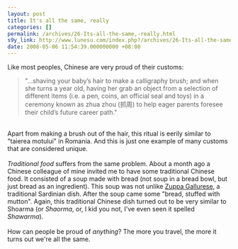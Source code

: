 ```yaml
---
layout: post
title: It's all the same, really
categories: []
permalink: /archives/26-Its-all-the-same,-really.html
s9y_link: http://www.lunesu.com/index.php?/archives/26-Its-all-the-same,-really.html
date: 2008-05-06 11:54:39.000000000 +08:00
---
```

Like most peoples, Chinese are very proud of their customs:<br />
<blockquote>"...shaving your baby’s hair to make a calligraphy brush; and when she turns a year old, having her grab an object from a selection of different items (i.e. a pen, coins, an official seal and toys) in a ceremony known as zhua zhou (抓周) to help eager parents foresee their child’s future career path."</blockquote><br />
Apart from making a brush out of the hair, this ritual is eerily similar to "taierea motului" in Romania. And this is just one example of many customs that are considered unique. <br />
<br />
<em>Traditional food</em> suffers from the same problem. About a month ago a Chinese colleague of mine invited me to have some traditional Chinese food. It consisted of a soup made with bread (not soup in a bread bowl, but just bread as an ingredient). This soup was not unlike <a href="http://www.festivalcineitalien.com/2007/boletino%2007/48009.jpg" title="Zuppa Gallurese">Zuppa Gallurese</a>, a traditional Sardinian dish. After the soup came some "bread, stuffed with mutton". Again, this traditional Chinese dish turned out to be very similar to Shoarma (or <em>Shaorma</em>, or, I kid you not, I've even seen it spelled <em>Shawarma</em>).<br />
<br />
How can people be proud of <em>anything</em>? The more you travel, the more it turns out we're all the same.
